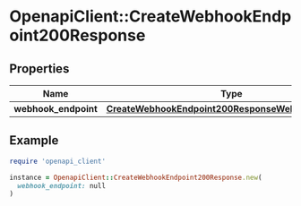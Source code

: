 # OpenapiClient::CreateWebhookEndpoint200Response

## Properties

| Name | Type | Description | Notes |
| ---- | ---- | ----------- | ----- |
| **webhook_endpoint** | [**CreateWebhookEndpoint200ResponseWebhookEndpoint**](CreateWebhookEndpoint200ResponseWebhookEndpoint.md) |  |  |

## Example

```ruby
require 'openapi_client'

instance = OpenapiClient::CreateWebhookEndpoint200Response.new(
  webhook_endpoint: null
)
```


